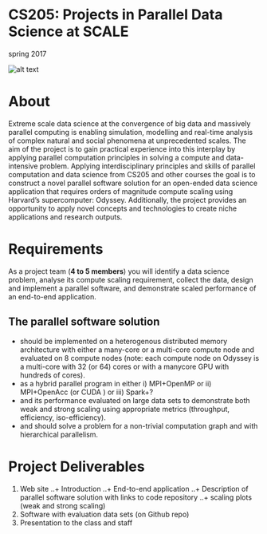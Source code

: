 # CS205: Projects in Parallel Data Science at SCALE
spring 2017

![alt text](https://github.com/harvard-cs205/CS205-Spring2017-Projects/edit/master/images/projectsimg.png "Parallel Data Science")


# About
Extreme scale data science at the convergence of big data and massively parallel computing is enabling simulation, modelling and real-time analysis of complex natural and social phenomena at unprecedented scales. The aim of the project is to gain practical experience into this interplay by applying parallel computation principles in solving a compute and data-intensive problem. 
Applying interdisciplinary principles and skills of parallel computation and data science from CS205 and other courses  the goal is to construct a novel parallel software solution for an open-ended data science application that requires orders of magnitude compute scaling using Harvard’s supercomputer: Odyssey. Additionally, the project provides an opportunity to apply novel concepts and technologies to create niche applications and research outputs.

# Requirements
As a project team (**4 to 5 members**) you will identify a data science problem,  analyse its compute scaling requirement, collect the data, design and implement a parallel software, and demonstrate  scaled performance of an end-to-end application.

## The parallel software solution
- should be implemented on a heterogenous  distributed memory architecture with either a many-core or a multi-core compute node and  evaluated on 8 compute nodes (note: each compute node on Odyssey is a multi-core with 32 (or 64) cores or with a manycore GPU with hundreds of cores). 
- as a  hybrid parallel program in either i) MPI+OpenMP or ii) MPI+OpenAcc (or CUDA ) or iii) Spark+?
- and  its performance evaluated  on large data sets to  demonstrate both weak and strong scaling using appropriate metrics (throughput, efficiency, iso-efficiency).
- and should solve a problem for a  non-trivial computation graph and with hierarchical parallelism. 

# Project Deliverables
1. Web site
..+ Introduction 
..+ End-to-end application 
..+ Description of parallel software solution with links to code repository
..+ scaling plots (weak and strong scaling)
2. Software with evaluation data sets (on Github repo)
3. Presentation to the class and staff
